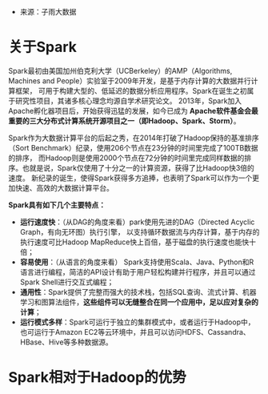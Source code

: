 * 来源：子雨大数据 

# 关于Spark
Spark最初由美国加州伯克利大学（UCBerkeley）的AMP（Algorithms, Machines and People）实验室于2009年开发，是基于内存计算的大数据并行计算框架，
可用于构建大型的、低延迟的数据分析应用程序。Spark在诞生之初属于研究性项目，其诸多核心理念均源自学术研究论文。
2013年，Spark加入Apache孵化器项目后，开始获得迅猛的发展，如今已成为 __Apache软件基金会最重要的三大分布式计算系统开源项目之一（即Hadoop、Spark、Storm）__。

Spark作为大数据计算平台的后起之秀，在2014年打破了Hadoop保持的基准排序（Sort Benchmark）纪录，使用206个节点在23分钟的时间里完成了100TB数据的排序，
而Hadoop则是使用2000个节点在72分钟的时间里完成同样数据的排序。也就是说，Spark仅使用了十分之一的计算资源，获得了比Hadoop快3倍的速度。
新纪录的诞生，使得Spark获得多方追捧，也表明了Spark可以作为一个更加快速、高效的大数据计算平台。


__Spark具有如下几个主要特点：__
* __运行速度快__：（从DAG的角度来看）park使用先进的DAG（Directed Acyclic Graph，有向无环图）执行引擎，
以支持循环数据流与内存计算，基于内存的执行速度可比Hadoop MapReduce快上百倍，基于磁盘的执行速度也能快十倍；
* __容易使用__：（从语言的角度来看）
Spark支持使用Scala、Java、Python和R语言进行编程，简洁的API设计有助于用户轻松构建并行程序，并且可以通过Spark Shell进行交互式编程；
* __通用性__：Spark提供了完整而强大的技术栈，包括SQL查询、流式计算、机器学习和图算法组件，__这些组件可以无缝整合在同一个应用中，足以应对复杂的计算__；
* __运行模式多样__：Spark可运行于独立的集群模式中，或者运行于Hadoop中，也可运行于Amazon EC2等云环境中，并且可以访问HDFS、Cassandra、HBase、Hive等多种数据源。

# Spark相对于Hadoop的优势

